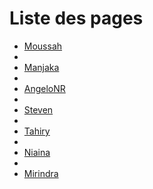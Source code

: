
# Liste des pages

- [Moussah](Moussah.md)
-
- [Manjaka](Manjaka.md)
-
- [AngeloNR](AngeloNR.md)
-
- [Steven](Steven.md)
-
- [Tahiry](Tahiry.md)
-
- [Niaina](niaina.md)
-
- [Mirindra](mirindraF.md)

